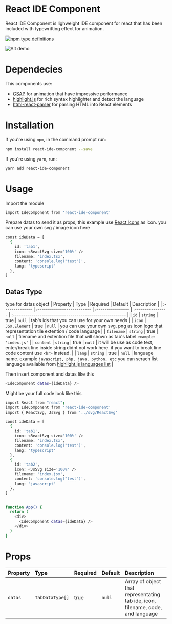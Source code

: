 # React IDE Component

React IDE Component is lighweight IDE component for react that has been included with typewritting effect for animation.

[![npm type definitions](https://camo.githubusercontent.com/a659694184d9b46a3b77a8eae552bfaecde74562a1d4eae97068abce2870996b/68747470733a2f2f696d672e736869656c64732e696f2f6e706d2f74797065732f72656163742d67736170)](https://www.npmjs.com/package/react-ide-component)

![Alt demo](https://media.giphy.com/media/PY0ylGrpniqz7M0oxM/giphy.gif)

# Dependecies

This components use:

- [GSAP](https://www.npmjs.com/package/gsap) for animation that have impressive performance
- [highlight.js](https://www.npmjs.com/package/highlight.js) for rich syntax highlighter and detect the language
- [html-react-parser](https://www.npmjs.com/package/html-react-parser) for parsing HTML into React elements

# Installation

If you're using `npm`, in the command prompt run:

```sh
npm install react-ide-component --save
```

If you're using `yarn`, run:

```sh
yarn add react-ide-component
```

# Usage

Import the module

```sh
import IdeComponent from 'react-ide-component'
```

Prepare datas to send it as props, this example use [React Icons](https://www.npmjs.com/package/react-icons) as icon. you can use your own svg / image icon here

```sh
const ideData = [
  {
    id: 'tab1',
    icon: <ReactSvg size='100%' />
    filename: 'index.tsx',
    content: 'console.log("test")',
    lang: 'typescript'
  },
]
```

## Datas Type

type for datas object
| Property | Type | Required | Default | Description |
| :-------------- | :-------------------------- | :---------------- | :---------------- | :------------------------------------------------------- |
| `id` | `string` | true | `null` | tab's ids that you can use for your own needs |
| `icon` | `JSX.Element` | true | `null` | you can use your own svg, png as icon logo that representation tile extention / code language |
| `filename` | `string` | true | `null` | filename and extention file that will shown as tab's label `example: 'index.js'` |
| `content` | `string` | true | `null` | it will be use as code text, enter/break line inside string didnt not work here. if you want to break line code content use `<br>` instead. |
| `lang` | `string` | true | `null` | language name. example `javascript, php, java, python, etc` you can serach list language available from [highlight.js languages list](https://github.com/highlightjs/highlight.js/blob/main/SUPPORTED_LANGUAGES.md) |

Then insert component and datas like this

```sh
<IdeComponent datas={ideData} />
```

Might be your full code look like this

```sh
import React from "react";
import IdeComponent from 'react-ide-component'
import { ReactSvg, JsSvg } from '../svg/ReactSvg'

const ideData = [
  {
    id: 'tab1',
    icon: <ReactSvg size='100%' />
    filename: 'index.tsx',
    content: 'console.log("test")',
    lang: 'typescript'
  },
  {
    id: 'tab2',
    icon: <JsSvg size='100%' />
    filename: 'index.jsx',
    content: 'console.log("test")',
    lang: 'javascript'
  },
]


function App() {
  return (
    <div>
      <IdeComponent datas={ideData} />
    </div>
  )
}
```

# Props

| Property | Type            | Required | Default | Description                                                                     |
| :------- | :-------------- | :------- | :------ | :------------------------------------------------------------------------------ |
| `datas`  | `TabDataType[]` | true     | `null`  | Array of object that representating tab ide, icon, filename, code, and language |
